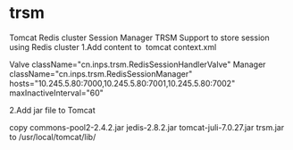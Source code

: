 
# trsm
Tomcat Redis cluster Session Manager
TRSM Support to store session using Redis cluster 
1.Add content to  tomcat context.xml 

Valve className="cn.inps.trsm.RedisSessionHandlerValve" 
Manager className="cn.inps.trsm.RedisSessionManager" hosts="10.245.5.80:7000,10.245.5.80:7001,10.245.5.80:7002" maxInactiveInterval="60"

2.Add jar file to Tomcat

copy commons-pool2-2.4.2.jar
jedis-2.8.2.jar
tomcat-juli-7.0.27.jar 
trsm.jar  to 
/usr/local/tomcat/lib/ 
